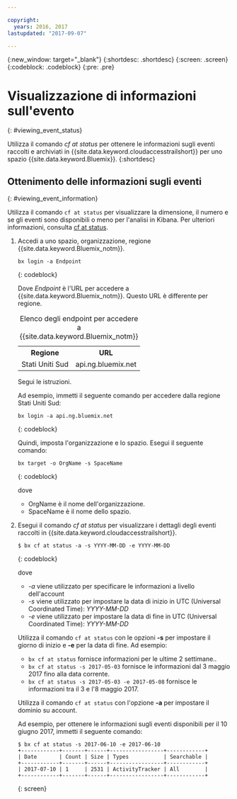 ```yaml
---

copyright:
  years: 2016, 2017
lastupdated: "2017-09-07"

---
```


{:new_window: target="_blank"}
{:shortdesc: .shortdesc}
{:screen: .screen}
{:codeblock: .codeblock}
{:pre: .pre}

# Visualizzazione di informazioni sull'evento
{: #viewing_event_status}

Utilizza il comando *cf at status* per ottenere le informazioni sugli eventi raccolti e archiviati in
{{site.data.keyword.cloudaccesstrailshort}} per uno spazio {{site.data.keyword.Bluemix}}.
{:shortdesc}

## Ottenimento delle informazioni sugli eventi
{: #viewing_event_information}

Utilizza il comando `cf at status` per visualizzare la dimensione, il numero e se gli eventi sono disponibili o meno per l'analisi in Kibana. Per ulteriori informazioni, consulta [cf at status](/docs/services/cloud-activity-tracker/cli/at_cli.html#status).

1. Accedi a uno spazio, organizzazione, regione {{site.data.keyword.Bluemix_notm}}. 

    ```
    bx login -a Endpoint
    ```
    {: codeblock}
	
	Dove *Endpoint* è l'URL per accedere a {{site.data.keyword.Bluemix_notm}}. Questo URL è differente per regione.
	
	<table>
	    <caption>Elenco degli endpoint per accedere a {{site.data.keyword.Bluemix_notm}}</caption>
		<tr>
		  <th>Regione</th>
		  <th>URL</th>
		</tr>
		<tr>
		  <td>Stati Uniti Sud</td>
		  <td>api.ng.bluemix.net</td>
		</tr>
	</table>

    Segui le istruzioni. 

    Ad esempio, immetti il seguente comando per accedere dalla regione Stati Uniti Sud:
	
	```
	bx login -a api.ng.bluemix.net
	```
	{: codeblock}
	
	Quindi, imposta l'organizzazione e lo spazio. Esegui il seguente comando:

    ```
    bx target -o OrgName -s SpaceName
    ```
   {: codeblock}

    dove

    * OrgName è il nome dell'organizzazione.
    * SpaceName è il nome dello spazio.
    
2. Esegui il comando *cf at status* per visualizzare i dettagli degli eventi raccolti in {{site.data.keyword.cloudaccesstrailshort}}.

    ```
    $ bx cf at status -a -s YYYY-MM-DD -e YYYY-MM-DD 
    ```
    {: codeblock}
    
    dove
    
    * *-a* viene utilizzato per specificare le informazioni a livello dell'account
    * *-s* viene utilizzato per impostare la data di inizio in UTC (Universal Coordinated Time): *YYYY-MM-DD*
    * *-e* viene utilizzato per impostare la data di fine in UTC (Universal Coordinated Time): *YYYY-MM-DD*
    	
	Utilizza il comando `cf at status` con le opzioni **-s** per impostare il giorno di inizio e **-e** per la data di fine. Ad esempio:

    * `bx cf at status` fornisce informazioni per le ultime 2 settimane..
    * `bx cf at status -s 2017-05-03` fornisce le informazioni dal 3 maggio 2017 fino alla data corrente.
    * `bx cf at status -s 2017-05-03 -e 2017-05-08` fornisce le informazioni tra il 3 e l'8 maggio 2017. 
 
    Utilizza il comando `cf at status` con l'opzione **-a** per impostare il dominio su account.
	
    Ad esempio, per ottenere le informazioni sugli eventi disponibili per il 10 giugno 2017, immetti il seguente comando:
    
    ```
    $ bx cf at status -s 2017-06-10 -e 2017-06-10
    +------------+-------+------+-----------------+------------+
    | Date       | Count | Size | Types           | Searchable |
    +------------+-------+------+-----------------+------------+
    | 2017-07-10 | 1     | 2531 | ActivityTracker | All        |
    +------------+-------+------+-----------------+------------+
    ```
    {: screen}
	














